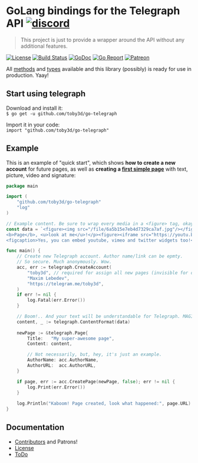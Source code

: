 # GoLang bindings for the Telegraph API [![discord](https://discordapp.com/api/guilds/208605007744860163/widget.png)](https://discord.gg/fM4QqmA)
> This project is just to provide a wrapper around the API without any additional features.

[![License](https://img.shields.io/npm/l/express.svg?maxAge=2592000)](LICENSE.md)
[![Build Status](https://travis-ci.org/toby3d/go-telegraph.svg)](https://travis-ci.org/toby3d/go-telegraph)
[![GoDoc](https://godoc.org/github.com/toby3d/go-telegraph?status.svg)](https://godoc.org/github.com/toby3d/go-telegraph)
[![Go Report](https://goreportcard.com/badge/github.com/toby3d/go-telegraph)](https://goreportcard.com/report/github.com/toby3d/go-telegraph)
[![Patreon](https://img.shields.io/badge/support-patreon-E6461A.svg?maxAge=2592000)](https://www.patreon.com/toby3d)

All [methods](https://toby3d.github.io/go-telegraph/#available-methods) and [types](https://toby3d.github.io/go-telegraph/#available-types) available and this library (possibly) is ready for use in production. Yaay!

## Start using telegraph
Download and install it:  
`$ go get -u github.com/toby3d/go-telegraph`

Import it in your code:  
`import "github.com/toby3d/go-telegraph"`

## Example
This is an example of "quick start", which shows **how to create a new account** for future pages, as well as **creating a [first simple page](http://telegra.ph/My-super-awesome-page-12-25)** with text, picture, video and signature:
```go
package main

import (
    "github.com/toby3d/go-telegraph"
    "log"
)

// Example content. Be sure to wrap every media in a <figure> tag, okay? Be easy, bro.
const data = `<figure><img src="/file/6a5b15e7eb4d7329ca7af.jpg"/></figure><p><i>Hello</i>, my name is
<b>Page</b>, <u>look at me</u>!</p><figure><iframe src="https://youtu.be/fzQ6gRAEoy0"></iframe>
<figcaption>Yes, you can embed youtube, vimeo and twitter widgets too!</figcaption></figure>`

func main() {
    // Create new Telegraph account. Author name/link can be epmty.
    // So secure. Much anonymously. Wow.
    acc, err := telegraph.CreateAccount(
        "toby3d", // required for assign all new pages (invisible for others)
        "Maxim Lebedev",
        "https://telegram.me/toby3d",
    )
    if err != nil {
        log.Fatal(err.Error())
    }

    // Boom!.. And your text will be understandable for Telegraph. MAGIC.
    content, _ := telegraph.ContentFormat(data)
    
    newPage := &telegraph.Page{
        Title:   "My super-awesome page",
        Content: content,

        // Not necessarily, but, hey, it's just an example.
        AuthorName: acc.AuthorName,
        AuthorURL:  acc.AuthorURL,
    }

    if page, err := acc.CreatePage(newPage, false); err != nil {
        log.Print(err.Error())
    }
	
    log.Println("Kaboom! Page created, look what happened:", page.URL)
}
```

## Documentation
- [Contributors](CONTRIBUTORS.md) and Patrons!
- [License](LICENSE.md)
- [ToDo](https://github.com/toby3d/go-telegraph/projects/1)

